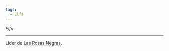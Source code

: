 ```yaml
---
tags:
  - Elfa
---
```

*Elfa*
___
Líder de [Las Rosas Negras](../Organizaciones/Las%20Rosas%20Negras.md).